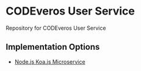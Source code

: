 # CODEveros User Service

Repository for CODEveros User Service

## Implementation Options

* [Node.js Koa.js Microservice](nodejs)

